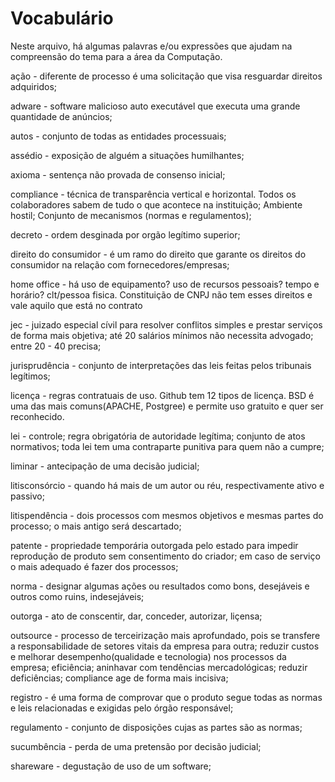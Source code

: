 # Vocabulário
Neste arquivo, há algumas palavras e/ou expressões que ajudam na compreensão do tema para a área da Computação.

ação - diferente de processo é uma solicitação que visa resguardar direitos adquiridos;

adware - software malicioso auto executável que executa uma grande quantidade de anúncios;

autos - conjunto de todas as entidades processuais;

assédio - exposição de alguém a situações humilhantes;

axioma - sentença não provada de consenso inicial;

compliance - técnica de transparência vertical e horizontal. Todos os colaboradores sabem de tudo o que acontece na instituição; Ambiente hostil; Conjunto de mecanismos (normas e regulamentos);

decreto - ordem desginada por orgão legítimo superior;

direito do consumidor - é um ramo do direito que garante os direitos do consumidor na relação com fornecedores/empresas;

home office - há uso de equipamento? uso de recursos pessoais? tempo e horário? clt/pessoa fisica. Constituição de CNPJ não tem esses direitos e vale aquilo que está no contrato

jec - juizado especial cívil para resolver conflitos simples e prestar serviços de forma mais objetiva; até 20 salários mínimos não necessita advogado; entre 20 - 40 precisa;

jurisprudência - conjunto de interpretações das leis feitas pelos tribunais legítimos;

licença - regras contratuais de uso. Github tem 12 tipos de licença. BSD é uma das mais comuns(APACHE, Postgree) e permite uso gratuito e quer ser reconhecido.

lei - controle; regra obrigatória de autoridade legítima; conjunto de atos normativos; toda lei tem uma contraparte punitiva para quem não a cumpre;

liminar - antecipação de uma decisão judicial;

litisconsórcio - quando há mais de um autor ou réu, respectivamente ativo e passivo;

litispendência - dois processos com mesmos objetivos e mesmas partes do processo; o mais antigo será descartado;

patente - propriedade temporária outorgada pelo estado para impedir reprodução de produto sem consentimento do criador; em caso de serviço o mais adequado é fazer dos processos;

norma - designar algumas ações ou resultados como bons, desejáveis e outros como ruins, indesejáveis;

outorga - ato de conscentir, dar, conceder, autorizar, liçensa;

outsource - processo de terceirização mais aprofundado, pois se transfere a responsabilidade de setores vitais da empresa para outra; reduzir custos e melhorar desempenho(qualidade e tecnologia) nos processos da empresa; eficiência; aninhavar com tendências mercadológicas; reduzir deficiências; compliance age de forma mais incisiva;

registro - é uma forma de comprovar que o produto segue todas as normas e leis relacionadas e exigidas pelo órgão responsável;

regulamento - conjunto de disposições cujas as partes são as normas;

sucumbência - perda de uma pretensão por decisão judicial;

shareware - degustação de uso de um software;


